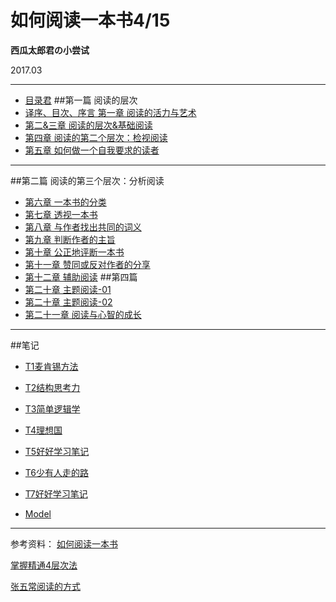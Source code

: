# 如何阅读一本书4/15

**西瓜太郎君の小尝试**

2017.03
- - - - -----------------
- [目录君](README.md)
##第一篇 阅读的层次
- [译序、目次、序言 第一章 阅读的活力与艺术](001.md)
- [第二&三章 阅读的层次&基础阅读](002.md)
- [第四章 阅读的第二个层次：检视阅读](003.md)
- [第五章 如何做一个自我要求的读者](004.md)
- - - - -
##第二篇 阅读的第三个层次：分析阅读
- [第六章 一本书的分类](005.md)
- [第七章 透视一本书](006.md)
- [第八章 与作者找出共同的词义](007.md)
- [第九章 判断作者的主旨](008.md) 
- [第十章 公正地评断一本书](009.md)
- [第十一章 赞同或反对作者的分享](010.md)
- [第十二章 辅助阅读](011.md)
##第四篇 
- [第二十章 主题阅读-01](012.md)
- [第二十章 主题阅读-02](013.md)
- [第二十一章 阅读与心智的成长](014.md)
- - --
##笔记
- [T1麦肯锡方法](T1麦肯锡方法.md)
- [T2结构思考力](T2结构思考力.md)
- [T3简单逻辑学](T3简单逻辑学.md)
- [T4理想国](T4理想国.md)
- [T5好好学习笔记](T5好好学习笔记.md)
- [T6少有人走的路](T6少有人走的路.md)
- [T7好好学习笔记](T7好好学习笔记.md)

- [Model](model.md)

- - - - -----------------
参考资料：
[如何阅读一本书](http://htrab.com/)

[掌握精通4层次法](http://blog.hiddenwangcc.com/archives/2615)

[张五常阅读的方式](http://www.360doc.com/content/14/0715/22/17132703_394668367.shtml)
